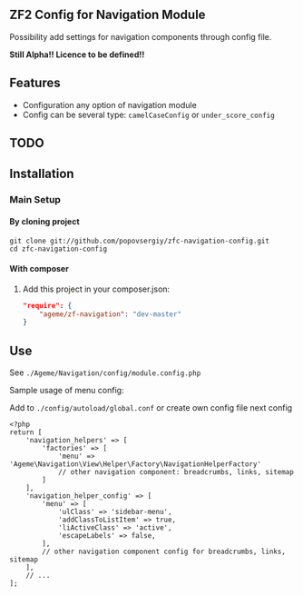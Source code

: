ZF2 Config for Navigation Module
------------

Possibility add settings for navigation components through config file.

**Still Alpha!! Licence to be defined!!**

## Features

- Configuration any option of navigation module
- Config can be several type: `camelCaseConfig` or `under_score_config`

## TODO


## Installation

### Main Setup

#### By cloning project

    git clone git://github.com/popovsergiy/zfc-navigation-config.git
    cd zfc-navigation-config

#### With composer

1. Add this project in your composer.json:

    ```json
    "require": {
        "ageme/zf-navigation": "dev-master"
    }
    ```

## Use

See `./Ageme/Navigation/config/module.config.php`

Sample usage of menu config:

Add to `./config/autoload/global.conf` or create own config file next config

    <?php
    return [
        'navigation_helpers' => [
            'factories' => [
                'menu' => 'Ageme\Navigation\View\Helper\Factory\NavigationHelperFactory'
                // other navigation component: breadcrumbs, links, sitemap
            ]
        ],
        'navigation_helper_config' => [
            'menu' => [
                'ulClass' => 'sidebar-menu',
                'addClassToListItem' => true,
                'liActiveClass' => 'active',
                'escapeLabels' => false,
            ],
            // other navigation component config for breadcrumbs, links, sitemap
        ],
        // ...
    ];
